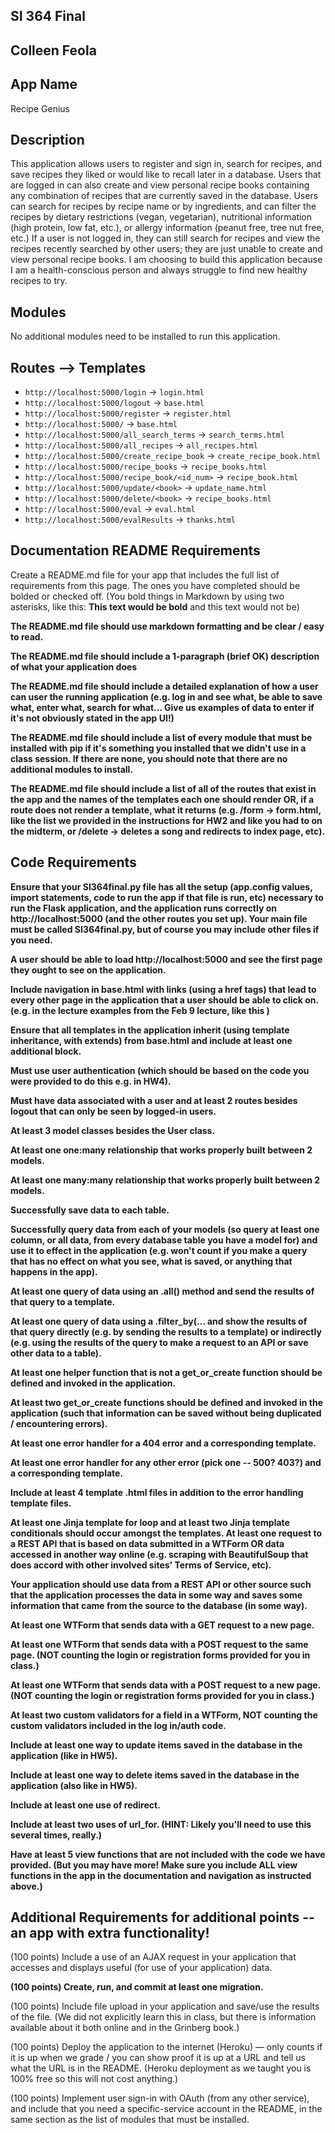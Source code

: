 ## SI 364 Final 
## Colleen Feola 

## App Name
Recipe Genius

## Description
This application allows users to register and sign in, search for recipes, and save recipes they liked or would like to recall later in a database. Users that are logged in can also create and view personal recipe books containing any combination of recipes that are currently saved in the database. Users can search for recipes by recipe name or by ingredients, and can filter the recipes by dietary restrictions (vegan, vegetarian), nutritional information (high protein, low fat, etc.), or allergy information (peanut free, tree nut free, etc.) If a user is not logged in, they can still search for recipes and view the recipes recently searched by other users; they are just unable to create and view personal recipe books. I am choosing to build this application because I am a health-conscious person and always struggle to find new healthy recipes to try. 
 
## Modules
No additional modules need to be installed to run this application. 

## Routes --> Templates
* `http://localhost:5000/login` -> `login.html`
* `http://localhost:5000/logout` -> `base.html`
* `http://localhost:5000/register` -> `register.html`
* `http://localhost:5000/` -> `base.html`
* `http://localhost:5000/all_search_terms` -> `search_terms.html`
* `http://localhost:5000/all_recipes` -> `all_recipes.html`
* `http://localhost:5000/create_recipe_book` -> `create_recipe_book.html`
* `http://localhost:5000/recipe_books` -> `recipe_books.html`
* `http://localhost:5000/recipe_book/<id_num>` -> `recipe_book.html`
* `http://localhost:5000/update/<book>` -> `update_name.html`
* `http://localhost:5000/delete/<book>` -> `recipe_books.html`
* `http://localhost:5000/eval` -> `eval.html`
* `http://localhost:5000/evalResults` -> `thanks.html`

## Documentation README Requirements
 Create a README.md file for your app that includes the full list of requirements from this page. The ones you have completed should be bolded or checked off. (You bold things in Markdown by using two asterisks, like this: **This text would be bold** and this text would not be)

**The README.md file should use markdown formatting and be clear / easy to read.**

**The README.md file should include a 1-paragraph (brief OK) description of what your application does**

**The README.md file should include a detailed explanation of how a user can user the running application (e.g. log in and see what, be able to save what, enter what, search for what... Give us examples of data to enter if it's not obviously stated in the app UI!)**

**The README.md file should include a list of every module that must be installed with pip if it's something you installed that we didn't use in a class session. If there are none, you should note that there are no additional modules to install.**

**The README.md file should include a list of all of the routes that exist in the app and the names of the templates each one should render OR, if a route does not render a template, what it returns (e.g. /form -> form.html, like the list we provided in the instructions for HW2 and like you had to on the midterm, or /delete -> deletes a song and redirects to index page, etc).**

## Code Requirements
**Ensure that your SI364final.py file has all the setup (app.config values, import statements, code to run the app if that file is run, etc) necessary to run the Flask application, and the application runs correctly on http://localhost:5000 (and the other routes you set up). Your main file must be called SI364final.py, but of course you may include other files if you need.**

**A user should be able to load http://localhost:5000 and see the first page they ought to see on the application.**

**Include navigation in base.html with links (using a href tags) that lead to every other page in the application that a user should be able to click on. (e.g. in the lecture examples from the Feb 9 lecture, like this )**

**Ensure that all templates in the application inherit (using template inheritance, with extends) from base.html and include at least one additional block.**

**Must use user authentication (which should be based on the code you were provided to do this e.g. in HW4).**

**Must have data associated with a user and at least 2 routes besides logout that can only be seen by logged-in users.**

**At least 3 model classes besides the User class.**

**At least one one:many relationship that works properly built between 2 models.**

**At least one many:many relationship that works properly built between 2 models.**

**Successfully save data to each table.**

**Successfully query data from each of your models (so query at least one column, or all data, from every database table you have a model for) and use it to effect in the application (e.g. won't count if you make a query that has no effect on what you see, what is saved, or anything that happens in the app).**

**At least one query of data using an .all() method and send the results of that query to a template.**

**At least one query of data using a .filter_by(... and show the results of that query directly (e.g. by sending the results to a template) or indirectly (e.g. using the results of the query to make a request to an API or save other data to a table).**

**At least one helper function that is not a get_or_create function should be defined and invoked in the application.**

**At least two get_or_create functions should be defined and invoked in the application (such that information can be saved without being duplicated / encountering errors).**

**At least one error handler for a 404 error and a corresponding template.**

**At least one error handler for any other error (pick one -- 500? 403?) and a corresponding template.**

**Include at least 4 template .html files in addition to the error handling template files.**

**At least one Jinja template for loop and at least two Jinja template conditionals should occur amongst the templates.
 At least one request to a REST API that is based on data submitted in a WTForm OR data accessed in another way online (e.g. scraping with BeautifulSoup that does accord with other involved sites' Terms of Service, etc).**

**Your application should use data from a REST API or other source such that the application processes the data in some way and saves some information that came from the source to the database (in some way).**

**At least one WTForm that sends data with a GET request to a new page.**

**At least one WTForm that sends data with a POST request to the same page. (NOT counting the login or registration forms provided for you in class.)**

**At least one WTForm that sends data with a POST request to a new page. (NOT counting the login or registration forms provided for you in class.)**

**At least two custom validators for a field in a WTForm, NOT counting the custom validators included in the log in/auth code.**

**Include at least one way to update items saved in the database in the application (like in HW5).**

**Include at least one way to delete items saved in the database in the application (also like in HW5).**

**Include at least one use of redirect.**

**Include at least two uses of url_for. (HINT: Likely you'll need to use this several times, really.)**

**Have at least 5 view functions that are not included with the code we have provided. (But you may have more! Make sure you include ALL view functions in the app in the documentation and navigation as instructed above.)**

## Additional Requirements for additional points -- an app with extra functionality!
(100 points) Include a use of an AJAX request in your application that accesses and displays useful (for use of your application) data.

**(100 points) Create, run, and commit at least one migration.**

(100 points) Include file upload in your application and save/use the results of the file. (We did not explicitly learn this in class, but there is information available about it both online and in the Grinberg book.)

(100 points) Deploy the application to the internet (Heroku) — only counts if it is up when we grade / you can show proof it is up at a URL and tell us what the URL is in the README. (Heroku deployment as we taught you is 100% free so this will not cost anything.)

(100 points) Implement user sign-in with OAuth (from any other service), and include that you need a specific-service account in the README, in the same section as the list of modules that must be installed.